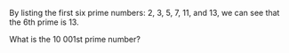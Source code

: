 By listing the first six prime numbers: 2, 3, 5, 7, 11, and 13, we can
see that the 6th prime is 13.

What is the 10 001st prime number?
